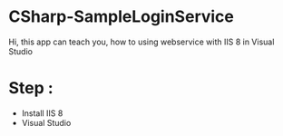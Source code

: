 # CSharp-SampleLoginService
Hi, this app can teach you, how to using webservice with IIS 8 in Visual Studio

# Step :
- Install IIS 8
- Visual Studio
